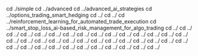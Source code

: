 cd ./simple
cd ../advanced
cd ../advanced_ai_strategies
cd ../options_trading_smart_hedging
cd ../
cd ../
cd ../reinforcement_learning_for_automated_trade_execution
cd ../smart_stop_loss_ai-based_risk_management_for_algo_trading
cd ../
cd ../
cd ../
cd ../
cd ../
cd ../
cd ../
cd ../
cd ../
cd ../
cd ../
cd ../
cd ../
cd ../
cd ../
cd ../
cd ../
cd ../
cd ../
cd ../
cd ../
cd ../
cd ../
cd ../
cd ../
cd ../
cd ../
cd ../
cd ../
cd ../
cd ../
cd ../
cd ../
cd ../
cd ../
cd ../
cd ../
cd ../
cd ../
